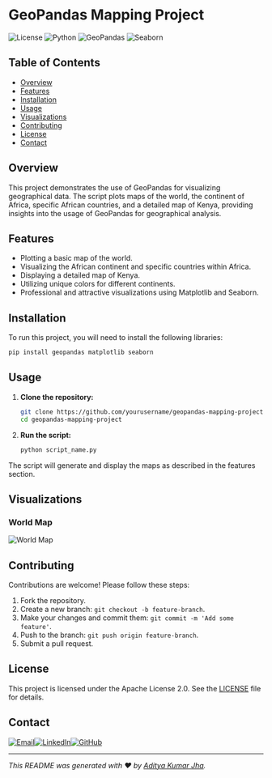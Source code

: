 
# GeoPandas Mapping Project

![License](https://img.shields.io/badge/license-Apache%202.0-blue.svg)
![Python](https://img.shields.io/badge/python-3.8%2B-blue)
![GeoPandas](https://img.shields.io/badge/GeoPandas-0.10.2-blue)
![Seaborn](https://img.shields.io/badge/Seaborn-0.11.2-blue)

## Table of Contents
- [Overview](#overview)
- [Features](#features)
- [Installation](#installation)
- [Usage](#usage)
- [Visualizations](#visualizations)
- [Contributing](#contributing)
- [License](#license)
- [Contact](#contact)

## Overview
This project demonstrates the use of GeoPandas for visualizing geographical data. The script plots maps of the world, the continent of Africa, specific African countries, and a detailed map of Kenya, providing insights into the usage of GeoPandas for geographical analysis.

## Features
- Plotting a basic map of the world.
- Visualizing the African continent and specific countries within Africa.
- Displaying a detailed map of Kenya.
- Utilizing unique colors for different continents.
- Professional and attractive visualizations using Matplotlib and Seaborn.

## Installation
To run this project, you will need to install the following libraries:

```bash
pip install geopandas matplotlib seaborn
```

## Usage
1. **Clone the repository:**
    ```bash
    git clone https://github.com/yourusername/geopandas-mapping-project.git
    cd geopandas-mapping-project
    ```

2. **Run the script:**
    ```bash
    python script_name.py
    ```

The script will generate and display the maps as described in the features section.

## Visualizations
### World Map
![World Map](https://upload.wikimedia.org/wikipedia/commons/thumb/8/80/World_map_-_low_resolution.svg/1920px-World_map_-_low_resolution.svg.png)


## Contributing
Contributions are welcome! Please follow these steps:
1. Fork the repository.
2. Create a new branch: `git checkout -b feature-branch`.
3. Make your changes and commit them: `git commit -m 'Add some feature'`.
4. Push to the branch: `git push origin feature-branch`.
5. Submit a pull request.

## License
This project is licensed under the Apache License 2.0. See the [LICENSE](LICENSE) file for details.

## Contact
<div style="display: flex; align-items: center;">
    <a href="mailto:adityakumarjha292004@gmail.com">
        <img src="https://img.shields.io/badge/email-D14836?style=for-the-badge&logo=gmail&logoColor=white" alt="Email">
    </a>
    <a href="https://www.linkedin.com/in/aditya-kumar-jha-b0b669252">
        <img src="https://img.shields.io/badge/linkedin-0077B5?style=for-the-badge&logo=linkedin&logoColor=white" alt="LinkedIn">
    </a>
    <a href="https://github.com/yourusername">
        <img src="https://img.shields.io/badge/github-181717?style=for-the-badge&logo=github&logoColor=white" alt="GitHub">
    </a>
</div>

---

*This README was generated with ❤️ by [Aditya Kumar Jha](https://github.com/yourusername).*
